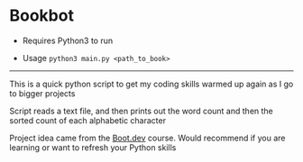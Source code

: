 # Bookbot

* Requires Python3 to run

* Usage `python3 main.py <path_to_book>`

-----------------------------------

This is a quick python script to get my coding skills warmed up again as I go to bigger projects

Script reads a text file, and then prints out the word count and then the sorted count of each alphabetic character

Project idea came from the [Boot.dev](https://www.boot.dev) course. Would recommend if you are learning or want to refresh your Python skills
